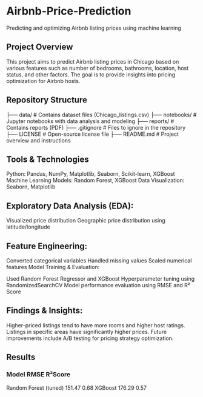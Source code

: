 # Airbnb-Price-Prediction
Predicting and optimizing Airbnb listing prices using machine learning

## Project Overview
This project aims to predict Airbnb listing prices in Chicago based on various features such as number of bedrooms, bathrooms, location, host status, and other factors. The goal is to provide insights into pricing optimization for Airbnb hosts.

## Repository Structure

├── data/                 # Contains dataset files (Chicago_listings.csv)
├── notebooks/            # Jupyter notebooks with data analysis and modeling
├── reports/              # Contains reports (PDF)
├── .gitignore            # Files to ignore in the repository
├── LICENSE               # Open-source license file
├── README.md             # Project overview and instructions

## Tools & Technologies
Python: Pandas, NumPy, Matplotlib, Seaborn, Scikit-learn, XGBoost
Machine Learning Models: Random Forest, XGBoost
Data Visualization: Seaborn, Matplotlib


## Exploratory Data Analysis (EDA):
Visualized price distribution
Geographic price distribution using latitude/longitude

## Feature Engineering:
Converted categorical variables
Handled missing values
Scaled numerical features
Model Training & Evaluation:

Used Random Forest Regressor and XGBoost
Hyperparameter tuning using RandomizedSearchCV
Model performance evaluation using RMSE and R² Score

## Findings & Insights:
Higher-priced listings tend to have more rooms and higher host ratings.
Listings in specific areas have significantly higher prices.
Future improvements include A/B testing for pricing strategy optimization.

## Results
### Model	            RMSE   R²Score
Random Forest (tuned)	151.47	0.68
XGBoost	              176.29	0.57
